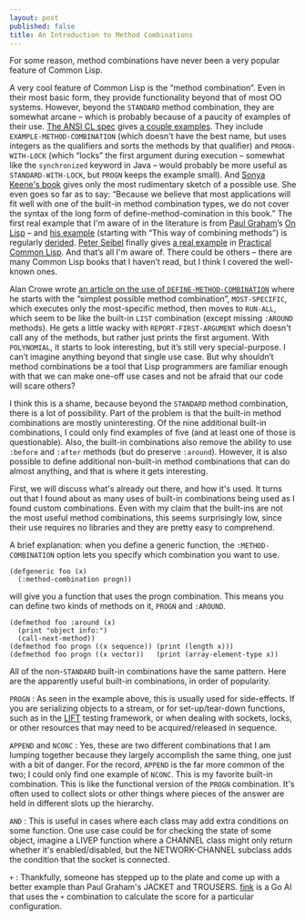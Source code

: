 ```yaml
---
layout: post
published: false
title: An Introduction to Method Combinations
---
```


For some reason, method combinations have never been a very popular feature of Common Lisp.

A very cool feature of Common Lisp is the “method combination”. Even in their most basic form, they provide functionality beyond that of most OO systems. However, beyond the `STANDARD` method combination, they are somewhat arcane – which is probably because of a paucity of examples of their use. [The ANSI CL spec]() gives [a couple examples](http://www.lispworks.com/documentation/lw50/CLHS/Body/m_defi_4.htm). They include `EXAMPLE-METHOD-COMBINATION` (which doesn't have the best name, but uses integers as the qualifiers and sorts the methods by that qualifier) and `PROGN-WITH-LOCK` (which “locks” the first argument during execution – somewhat like the `synchronized` keyword in Java – would probably be more useful as `STANDARD-WITH-LOCK`, but `PROGN` keeps the example small). And [Sonya Keene's book](http://books.google.com/books/about/Object_oriented_programming_in_Common_LI.html?id=waVQAAAAMAAJ) gives only the most rudimentary sketch of a possible use. She even goes so far as to say: “Because we believe that most applications will fit well with one of the built-in method combination types, we do not cover the syntax of the long form of define-method-comination in this book.” The first real example that I'm aware of in the literature is from [Paul Graham](http://www.paulgraham.com/)’s [On Lisp](http://unintelligible.org/onlisp/onlisp.html) – and [his example](http://unintelligible.org/onlisp/onlisp.html#SEC161) (starting with “This way of combining methods”) is regularly [derided](https://twitter.com/smuglisp_borat/status/166578604304629760). [Peter Seibel](http://www.gigamonkeys.com/) finally gives [a real example](http://www.gigamonkeys.com/book/practical-parsing-binary-files.html#adding-inheritance-and-tagged-structures) in [Practical Common Lisp](http://www.gigamonkeys.com/book/). And that’s all I'm aware of. There could be others – there are many Common Lisp books that I haven’t read, but I think I covered the well-known ones.

Alan Crowe wrote [an article on the use of `DEFINE-METHOD-COMBINATION`](http://www.cawtech.demon.co.uk/clos/define-method-combination.html) where he starts with the “simplest possible method combination”, `MOST-SPECIFIC`, which executes only the most-specific method, then moves to `RUN-ALL`, which seem to be like the built-in `LIST` combination (except missing `:AROUND` methods). He gets a little wacky with `REPORT-FIRST-ARGUMENT` which doesn't call any of the methods, but rather just prints the first argument. With `POLYNOMIAL`, it starts to look interesting, but it’s still very special-purpose. I can’t imagine anything beyond that single use case. But why shouldn’t method combinations be a tool that Lisp programmers are familiar enough with that we can make one-off use cases and not be afraid that our code will scare others?

I think this is a shame, because beyond the `STANDARD` method combination, there is a lot of possibility. Part of the problem is that the built-in method combinations are mostly uninteresting. Of the nine additional built-in combinations, I could only find examples of five (and at least one of those is questionable). Also, the built-in combinations also remove the ability to use `:before` and `:after` methods (but do preserve `:around`). However, it is also possible to define additional non-built-in method combinations that can do almost anything, and that is where it gets interesting.


First, we will discuss what's already out there, and how it's used. It turns out that I found about as many uses of built-in combinations being used as I found custom combinations. Even with my claim that the built-ins are not the most useful method combinations, this seems surprisingly low, since their use requires no libraries and they are pretty easy to comprehend.

A brief explanation: when you define a generic function, the `:METHOD-COMBINATION` option lets you specify which combination you want to use.

```common-lisp
(defgeneric foo (x)
  (:method-combination progn))
```

will give you a function that uses the progn combination. This means you can define two kinds of methods on it, `PROGN` and `:AROUND`.

```common-lisp
(defmethod foo :around (x)
  (print "object info:")
  (call-next-method))
(defmethod foo progn ((x sequence)) (print (length x)))
(defmethod foo progn ((x vector))   (print (array-element-type x))
```

All of the non-`STANDARD` built-in combinations have the same pattern. 
Here are the apparently useful built-in combinations, in order of popularity.

`PROGN`
:   As seen in the example above, this is usually used for side-effects. If you are serializing objects to a stream, or for set-up/tear-down functions, such as in the [LIFT]() testing framework, or when dealing with sockets, locks, or other resources that may need to be acquired/released in sequence.

`APPEND` and `NCONC`
:   Yes, these are two different combinations that I am lumping together because they largely accomplish the same thing, one just with a bit of danger. For the record, `APPEND` is the far more common of the two; I could only find one example of `NCONC`. This is my favorite built-in combination. This is like the functional version of the `PROGN` combination. It's often used to collect slots or other things where pieces of the answer are held in different slots up the hierarchy. 

`AND`
:   This is useful in cases where each class may add extra conditions on some function. One use case could be for checking the state of some object, imagine a LIVEP function where a CHANNEL class might only return whether it's enabled/disabled, but the NETWORK-CHANNEL subclass adds the condition that the socket is connected.

`+`
:   Thankfully, someone has stepped up to the plate and come up with a better example than Paul Graham's JACKET and TROUSERS. [fink]() is a Go AI that uses the `+` combination to calculate the score for a particular configuration.
